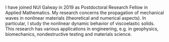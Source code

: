 I have joined NUI Galway in 2019 as Postdoctoral Research Fellow in Applied Mathematics. My research concerns the propagation of mechanical waves in nonlinear materials (theoretical and numerical aspects). In particular, I study the nonlinear dynamic behavior of viscoelastic solids. This research has various applications in engineering, e.g. in geophysics, biomechanics, nondestructive testing and materials science.
